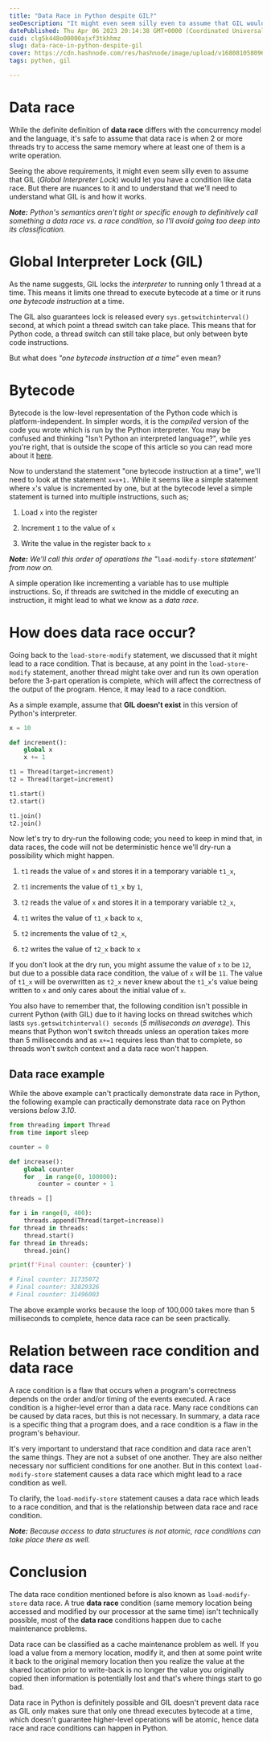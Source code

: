 ```yaml
---
title: "Data Race in Python despite GIL?"
seoDescription: "It might even seem silly even to assume that GIL would let you have a condition like data race. But to understand that we'll need to understand GIL."
datePublished: Thu Apr 06 2023 20:14:38 GMT+0000 (Coordinated Universal Time)
cuid: clg5k448o00000ajxf3tkhhmz
slug: data-race-in-python-despite-gil
cover: https://cdn.hashnode.com/res/hashnode/image/upload/v1680810580963/b66efd22-8c92-4ef9-a59b-fa25ed96778c.png
tags: python, gil

---
```


# Data race

While the definite definition of **data race** differs with the concurrency model and the language, it's safe to assume that data race is when 2 or more threads try to access the same memory where at least one of them is a write operation.

Seeing the above requirements, it might even seem silly even to assume that GIL (*Global Interpreter Lock*) would let you have a condition like data race. But there are nuances to it and to understand that we'll need to understand what GIL is and how it works.

***Note:*** *Python's semantics aren't tight or specific enough to definitively call something a data race vs. a race condition, so I'll avoid going too deep into its classification.*

# Global Interpreter Lock (GIL)

As the name suggests, GIL locks the *interpreter* to running only 1 thread at a time. This means it limits one thread to execute bytecode at a time or it runs *one bytecode instruction* at a time.

The GIL also guarantees lock is released every `sys.getswitchinterval()` second, at which point a thread switch can take place. This means that for Python code, a thread switch can still take place, but only between byte code instructions.

But what does *"one bytecode instruction at a time"* even mean?

# Bytecode

Bytecode is the low-level representation of the Python code which is platform-independent. In simpler words, it is the *compiled* version of the code you wrote which is run by the Python interpreter. You may be confused and thinking "Isn't Python an interpreted language?", while yes you're right, that is outside the scope of this article so you can read more about it [here](https://stackoverflow.com/questions/6889747/is-python-interpreted-or-compiled-or-both).

Now to understand the statement "one bytecode instruction at a time", we'll need to look at the statement `x=x+1.` While it seems like a simple statement where `x`'s value is incremented by one, but at the bytecode level a simple statement is turned into multiple instructions, such as;

1. Load `x` into the register
    
2. Increment `1` to the value of `x`
    
3. Write the value in the register back to `x`
    

***Note:*** *We'll call this order of operations the "*`load-modify-store` *statement' from now on.*

A simple operation like incrementing a variable has to use multiple instructions. So, if threads are switched in the middle of executing an instruction, it might lead to what we know as a *data race.*

# How does data race occur?

Going back to the `load-store-modify` statement, we discussed that it might lead to a race condition. That is because, at any point in the `load-store-modify` statement, another thread might take over and run its own operation before the 3-part operation is complete, which will affect the correctness of the output of the program. Hence, it may lead to a race condition.

As a simple example, assume that **GIL doesn't exist** in this version of Python's interpreter.

```python
x = 10

def increment():
    global x
    x += 1

t1 = Thread(target=increment)
t2 = Thread(target=increment)

t1.start()
t2.start()

t1.join()
t2.join()
```

Now let's try to dry-run the following code; you need to keep in mind that, in data races, the code will not be deterministic hence we'll dry-run a possibility which might happen.

1. `t1` reads the value of `x` and stores it in a temporary variable `t1_x`,
    
2. `t1` increments the value of `t1_x` by `1`,
    
3. `t2` reads the value of `x` and stores it in a temporary variable `t2_x`,
    
4. `t1` writes the value of `t1_x` back to `x`,
    
5. `t2` increments the value of `t2_x`,
    
6. `t2` writes the value of `t2_x` back to `x`
    

If you don't look at the dry run, you might assume the value of `x` to be `12`, but due to a possible data race condition, the value of `x` will be `11`. The value of `t1_x` will be overwritten as `t2_x` never knew about the `t1_x`'s value being written to `x` and only cares about the initial value of `x`.

You also have to remember that, the following condition isn't possible in current Python (with GIL) due to it having locks on thread switches which lasts `sys.getswitchinterval() seconds` (*5 milliseconds on average*). This means that Python won't switch threads unless an operation takes more than 5 milliseconds and as `x+=1` requires less than that to complete, so threads won't switch context and a data race won't happen.

## Data race example

While the above example can't practically demonstrate data race in Python, the following example can practically demonstrate data race on Python versions *below 3.10*.

```python
from threading import Thread
from time import sleep

counter = 0

def increase():
    global counter
    for _ in range(0, 100000):
        counter = counter + 1

threads = []

for i in range(0, 400):
    threads.append(Thread(target=increase))
for thread in threads:
    thread.start()
for thread in threads:
    thread.join()

print(f'Final counter: {counter}')

# Final counter: 31735072
# Final counter: 32829326
# Final counter: 31496003
```

The above example works because the loop of 100,000 takes more than 5 milliseconds to complete, hence data race can be seen practically.

# Relation between race condition and data race

A race condition is a flaw that occurs when a program's correctness depends on the order and/or timing of the events executed. A race condition is a higher-level error than a data race. Many race conditions can be caused by data races, but this is not necessary. In summary, a data race is a specific thing that a program does, and a race condition is a flaw in the program's behaviour.

It's very important to understand that race condition and data race aren't the same things. They are not a subset of one another. They are also neither necessary nor sufficient conditions for one another. But in this context `load-modify-store` statement causes a data race which might lead to a race condition as well.

To clarify, the `load-modify-store` statement causes a data race which leads to a race condition, and that is the relationship between data race and race condition.

***Note:*** *Because access to data structures is not atomic, race conditions can take place there as well.*

# Conclusion

The data race condition mentioned before is also known as `load-modify-store` data race. A true **data race** condition (same memory location being accessed and modified by our processor at the same time) isn't technically possible, most of the **data race** conditions happen due to cache maintenance problems.

Data race can be classified as a cache maintenance problem as well. If you load a value from a memory location, modify it, and then at some point write it back to the original memory location then you realize the value at the shared location prior to write-back is no longer the value you originally copied then information is potentially lost and that's where things start to go bad.

Data race in Python is definitely possible and GIL doesn't prevent data race as GIL only makes sure that only one thread executes bytecode at a time, which doesn't guarantee higher-level operations will be atomic, hence data race and race conditions can happen in Python.